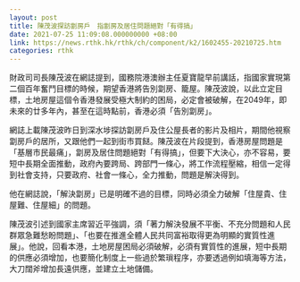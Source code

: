 ```yaml
---
layout: post
title: 陳茂波探訪劏房戶　指劏房及居住問題絕對「有得搞」
date: 2021-07-25 11:09:08.000000000 +08:00
link: https://news.rthk.hk/rthk/ch/component/k2/1602455-20210725.htm
categories: rthk
---
```


財政司司長陳茂波在網誌提到，國務院港澳辦主任夏寶龍早前講話，指國家實現第二個百年奮鬥目標的時候，期望香港將告別劏房、籠屋。陳茂波說，以此立定目標，土地房屋這個令香港發展受極大制約的困局，必定會被破解，在2049年，即未來的廿多年內，甚至在這時點前，香港必須「告別劏房」。

網誌上載陳茂波昨日到深水埗探訪劏房戶及住公屋長者的影片及相片，期間他視察劏房戶的居所，又跟他們一起到街市買餸。陳茂波在片段提到，香港房屋問題是「基層市民最痛」，劏房及居住問題絕對「有得搞」，但要下大決心，亦不容易，要短中長期全面推動，政府內要跨局、跨部門一條心，將工作流程壓縮，相信一定得到社會支持，只要政府、社會一條心，全力推動，問題是解決得到。

他在網誌說，「解決劏房」已是明確不過的目標，同時必須全力破解「住屋貴、住屋難、住屋細」的問題。

陳茂波引述到國家主席習近平強調，須「著力解決發展不平衡、不充分問題和人民群眾急難愁盼問題」、「也要在推進全體人民共同富裕取得更為明顯的實質性進展」。他說，回看本港，土地房屋困局必須破解，必須有實質性的進展，短中長期的供應必須增加，也要簡化制度上一些過於繁瑣程序，亦要透過例如填海等方法，大刀闊斧增加長遠供應，並建立土地儲備。
